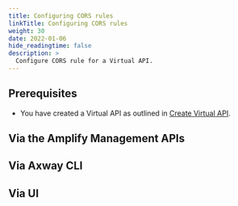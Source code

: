 ```yaml
---
title: Configuring CORS rules
linkTitle: Configuring CORS rules
weight: 30
date: 2022-01-06
hide_readingtime: false
description: >
  Configure CORS rule for a Virtual API.
---
```


## Prerequisites

* You have created a Virtual API as outlined in [Create Virtual API](/docs/usage/create/index.html).

## Via the Amplify Management APIs

## Via Axway CLI

## Via UI